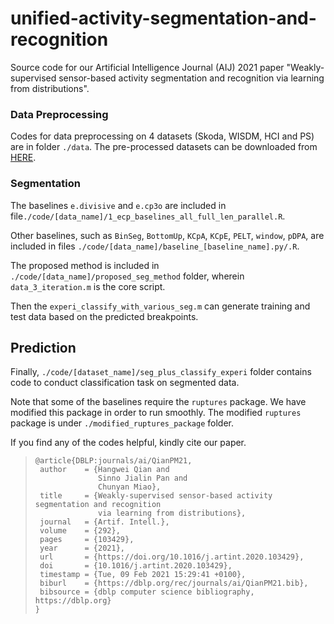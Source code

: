 # unified-activity-segmentation-and-recognition
Source code for our Artificial Intelligence Journal (AIJ) 2021 paper "Weakly-supervised sensor-based activity segmentation and recognition via learning from distributions". 




### Data Preprocessing
Codes for data preprocessing on 4 datasets (Skoda, WISDM, HCI and PS) are in folder `./data`. The pre-processed datasets can be downloaded from [HERE](https://drive.google.com/drive/folders/1-ncyXXRg5qMmkJ-8I1xF3kW_3tAQRxXU?usp=sharing).


### Segmentation
The baselines `e.divisive` and `e.cp3o` are included in file`./code/[data_name]/1_ecp_baselines_all_full_len_parallel.R`. 

Other baselines, such as `BinSeg`, `BottomUp`, `KCpA`, `KCpE`, `PELT`, `window`, `pDPA`, are included in files `./code/[data_name]/baseline_[baseline_name].py/.R`.

The proposed method is included in `./code/[data_name]/proposed_seg_method` folder, wherein `data_3_iteration.m` is the core script.  

Then the `experi_classify_with_various_seg.m` can generate training and test data based on the predicted breakpoints. 

## Prediction

Finally, `./code/[dataset_name]/seg_plus_classify_experi` folder contains code to conduct classification task on segmented data.






Note that some of the baselines require the `ruptures` package. We have modified this package in order to run smoothly. The modified `ruptures` package is under `./modified_ruptures_package` folder.  


 If you find any of the codes helpful, kindly cite our paper. 

> ```
>@article{DBLP:journals/ai/QianPM21,
>  author    = {Hangwei Qian and
>               Sinno Jialin Pan and
>               Chunyan Miao},
>  title     = {Weakly-supervised sensor-based activity segmentation and recognition
>               via learning from distributions},
>  journal   = {Artif. Intell.},
>  volume    = {292},
>  pages     = {103429},
>  year      = {2021},
>  url       = {https://doi.org/10.1016/j.artint.2020.103429},
>  doi       = {10.1016/j.artint.2020.103429},
>  timestamp = {Tue, 09 Feb 2021 15:29:41 +0100},
>  biburl    = {https://dblp.org/rec/journals/ai/QianPM21.bib},
>  bibsource = {dblp computer science bibliography, https://dblp.org}
>}
> ```